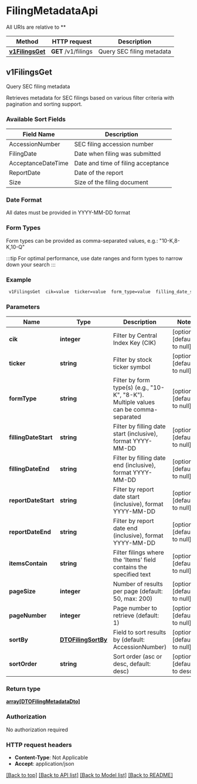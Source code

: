 # FilingMetadataApi

All URIs are relative to **

Method | HTTP request | Description
------------- | ------------- | -------------
[**v1FilingsGet**](FilingMetadataApi.md#v1FilingsGet) | **GET** /v1/filings | Query SEC filing metadata



## v1FilingsGet

Query SEC filing metadata

Retrieves metadata for SEC filings based on various filter criteria with pagination and sorting support.

### Available Sort Fields

Field Name | Description
-----------|-------------
AccessionNumber | SEC filing accession number
FilingDate | Date when filing was submitted
AcceptanceDateTime | Date and time of filing acceptance
ReportDate | Date of the report
Size | Size of the filing document

### Date Format
All dates must be provided in YYYY-MM-DD format

### Form Types
Form types can be provided as comma-separated values, e.g.: \"10-K,8-K,10-Q\"

:::tip
For optimal performance, use date ranges and form types to narrow down your search
:::

### Example

```bash
 v1FilingsGet  cik=value  ticker=value  form_type=value  filling_date_start=value  filling_date_end=value  report_date_start=value  report_date_end=value  items_contain=value  page_size=value  page_number=value  sort_by=value  sort_order=value
```

### Parameters


Name | Type | Description  | Notes
------------- | ------------- | ------------- | -------------
 **cik** | **integer** | Filter by Central Index Key (CIK) | [optional] [default to null]
 **ticker** | **string** | Filter by stock ticker symbol | [optional] [default to null]
 **formType** | **string** | Filter by form type(s) (e.g., \"10-K\", \"8-K\"). Multiple values can be comma-separated | [optional] [default to null]
 **fillingDateStart** | **string** | Filter by filling date start (inclusive), format YYYY-MM-DD | [optional] [default to null]
 **fillingDateEnd** | **string** | Filter by filling date end (inclusive), format YYYY-MM-DD | [optional] [default to null]
 **reportDateStart** | **string** | Filter by report date start (inclusive), format YYYY-MM-DD | [optional] [default to null]
 **reportDateEnd** | **string** | Filter by report date end (inclusive), format YYYY-MM-DD | [optional] [default to null]
 **itemsContain** | **string** | Filter filings where the 'Items' field contains the specified text | [optional] [default to null]
 **pageSize** | **integer** | Number of results per page (default: 50, max: 200) | [optional] [default to null]
 **pageNumber** | **integer** | Page number to retrieve (default: 1) | [optional] [default to null]
 **sortBy** | [**DTOFilingSortBy**](.md) | Field to sort results by (default: AccessionNumber) | [optional] [default to null]
 **sortOrder** | **string** | Sort order (asc or desc, default: desc) | [optional] [default to desc]

### Return type

[**array[DTOFilingMetadataDto]**](DTOFilingMetadataDto.md)

### Authorization

No authorization required

### HTTP request headers

- **Content-Type**: Not Applicable
- **Accept**: application/json

[[Back to top]](#) [[Back to API list]](../README.md#documentation-for-api-endpoints) [[Back to Model list]](../README.md#documentation-for-models) [[Back to README]](../README.md)

